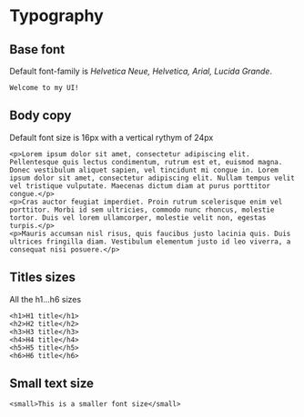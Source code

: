 # Typography

## Base font

Default font-family is *Helvetica Neue, Helvetica, Arial, Lucida Grande*.

```render html
Welcome to my UI!
```

## Body copy

Default font size is 16px with a vertical rythym of 24px

```render html
<p>Lorem ipsum dolor sit amet, consectetur adipiscing elit. Pellentesque quis lectus condimentum, rutrum est et, euismod magna. Donec vestibulum aliquet sapien, vel tincidunt mi congue in. Lorem ipsum dolor sit amet, consectetur adipiscing elit. Nullam tempus velit vel tristique vulputate. Maecenas dictum diam at purus porttitor congue.</p>
<p>Cras auctor feugiat imperdiet. Proin rutrum scelerisque enim vel porttitor. Morbi id sem ultricies, commodo nunc rhoncus, molestie tortor. Duis vel lorem ullamcorper, molestie velit non, egestas turpis.</p>
<p>Mauris accumsan nisl risus, quis faucibus justo lacinia quis. Duis ultrices fringilla diam. Vestibulum elementum justo id leo viverra, a consequat nisi posuere.</p>
```

## Titles sizes

All the h1...h6 sizes

```render html
<h1>H1 title</h1>
<h2>H2 title</h2>
<h3>H3 title</h3>
<h4>H4 title</h4>
<h5>H5 title</h5>
<h6>H6 title</h6>
```

## Small text size

```render html
<small>This is a smaller font size</small>
```
